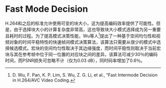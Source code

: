 # Fast Mode Decision
H.264和之后的标准允许使用可变的块大小，这为提高编码效率提供了可能性。但是，由于选择块大小的计算复杂度非常高，这也导致块大小模式选择成为另一重要且耗时的过程。为了提高模式决策性能，Wu等人[^1]提出了一种基于空间均匀性和视频对象的时间平稳特性的快速帧间模式决策算法，该算法只需要从很少的模式中选择候选模式。宏块的空间均匀性取决于其边缘强度，而时间平稳性则取决于当前宏块与其在参考帧中位于同一位置的对应块之间的差异。该算法可减少30％的编码时间，而PSNR损失可忽略不计（仅为0.03 dB），同时码率增加了0.6％。

[^1]: D. Wu, F. Pan, K. P. Lim, S. Wu, Z. G. Li, et al., “Fast Intermode Decision in H.264/AVC Video Coding. 